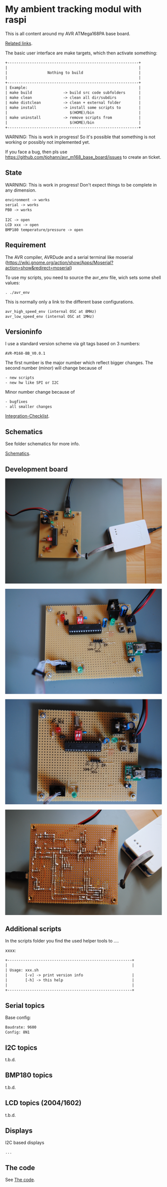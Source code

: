 My ambient tracking modul with raspi
====================================

This is all content around my AVR ATMega168PA base board.

[Related links](Documentation/links.md).

The basic user interface are make targets, which then activate something:

	+-----------------------------------------------------------+
	|                                                           |
	|                  Nothing to build                         |
	|                                                           |
	+-----------------------------------------------------------+
	| Example:                                                  |
	| make build              -> build src code subfolders      |
	| make clean              -> clean all dir/subdirs          |
	| make distclean          -> clean + external folder        |
	| make install            -> install some scripts to        |
	|                            $(HOME)/bin                    |
	| make uninstall          -> remove scripts from            |
	|                            $(HOME)/bin                    |
	+-----------------------------------------------------------+

WARNING: This is work in progress! So it's possible that something is not working or possibly not implemented yet.

If you face a bug, then pls use https://github.com/tjohann/avr_m168_base_board/issues to create an ticket.


State
-----

WARNING: This is work in progress! Don't expect things to be complete in any dimension.

	environment -> works
	serial -> works
	PB0 -> works

	I2C -> open
	LCD xxx -> open
	BMP180 temperature/pressure -> open


Requirement
-----------

The AVR compiler, AVRDude and a serial terminal like moserial (https://wiki.gnome.org/action/show/Apps/Moserial?action=show&redirect=moserial)

To use my scripts, you need to source the avr_env file, wich sets some shell values:

	. ./avr_env

This is normally only a link to the different base configurations.

	avr_high_speed_env (internal OSC at 8MHz)
	avr_low_speed_env (internal OSC at 1MHz)


Versioninfo
-----------

I use a standard version scheme via git tags based on 3 numbers:

	AVR-M168-BB_V0.0.1

The first number is the major number which reflect bigger changes. The second number (minor) will change because of

	- new scripts
	- new hw like SPI or I2C

Minor number change because of

	- bugfixes
	- all smaller changes

[Integration-Checklist](Documentation/integration_checklist.md).


Schematics
----------

See folder schematics for more info.

[Schematics](schematics/README.md).


Development board
-----------------

![Alt text](pics/base_board_full.jpg?raw=true "Overview")

![Alt text](pics/base_board_detail.jpg?raw=true "Detailed view")

![Alt text](pics/base_board_top.jpg?raw=true "Top view")

![Alt text](pics/base_board_bottom.jpg?raw=true "Bottom view")


Additional scripts
------------------

In the scripts folder you find the used helper tools to ....

xxxx:

	+--------------------------------------------------------+
	|                                                        |
	| Usage: xxx.sh
	|        [-v] -> print version info                      |
	|        [-h] -> this help                               |
	|                                                        |
	+--------------------------------------------------------+


Serial topics
-------------

Base config:

	Baudrate: 9600
	Config: 8N1


I2C topics
----------

t.b.d.


BMP180 topics
-------------

t.b.d.


LCD topics (2004/1602)
---------------------

t.b.d.


Displays
--------

I2C based displays

	...


The code
--------

See [The code](src/README.md).

